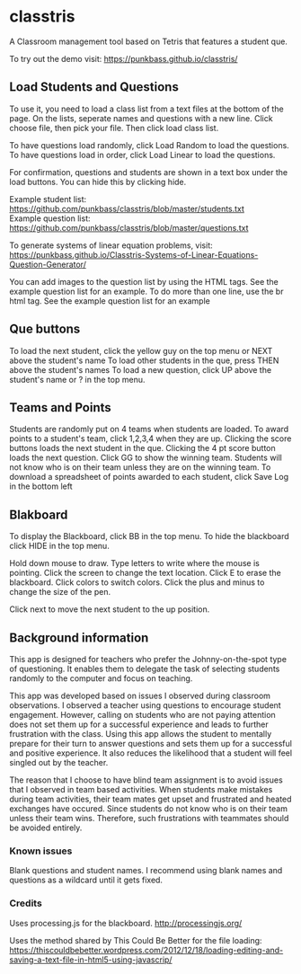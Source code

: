 # classtris
A Classroom management tool based on Tetris that features a student que.

To try out the demo visit: https://punkbass.github.io/classtris/

## Load Students and Questions

To use it, you need to load a class list from a text files at the bottom of the page. On the lists, seperate names and questions with a new line. 
Click choose file, then pick your file. Then click load class list.

To have questions load randomly, click Load Random to load the questions. To have questions load in order, click Load Linear to load the questions.

For confirmation, questions and students are shown in a text box under the load buttons. You can hide this by clicking hide.

Example student list: https://github.com/punkbass/classtris/blob/master/students.txt<br>
Example question list: https://github.com/punkbass/classtris/blob/master/questions.txt

To generate systems of linear equation problems, visit: https://punkbass.github.io/Classtris-Systems-of-Linear-Equations-Question-Generator/

You can add images to the question list by using the HTML tags. See the example question list for an example.
To do more than one line, use the br html tag. See the example question list for an example

## Que buttons

To load the next student, click the yellow guy on the top menu or NEXT above the student's name 
To load other students in the que, press THEN above the student's names
To load a new question, click UP above the student's name or ? in the top menu.

## Teams and Points

Students are randomly put on 4 teams when students are loaded. To award points to a student's team, click 1,2,3,4 when they are up. Clicking the score buttons loads the next student in the que. Clicking the 4 pt score button loads the next question. Click GG to show the winning team. Students will not know who is on their team unless they are on the winning team. To download a spreadsheet of points awarded to each student, click Save Log in the bottom left

## Blakboard
To display the Blackboard, click BB in the top menu. To hide the blackboard click HIDE in the top menu.

 Hold down mouse to draw. Type letters to write where the mouse is pointing. Click the screen to change the text location.
 Click E to erase the blackboard. Click colors to switch colors. Click the plus and minus to change the size of the pen.
 
 Click next to move the next student to the up position.
 
 ## Background information
 
This app is designed for teachers who prefer the Johnny-on-the-spot type of questioning. It enables them to delegate the task of selecting students randomly to the computer and focus on teaching. 
 
 This app was developed based on issues I observed during classroom observations. I observed a teacher using questions to encourage student engagement. However, calling on students who are not paying attention does not set them up for a successful experience and leads to further frustration with the class. Using this app allows the student to mentally prepare for their turn to answer questions and sets them up for a successful and positive experience. It also reduces the likelihood that a student will feel singled out by the teacher.

The reason that I choose to have blind team assignment is to avoid issues that I observed in team based activities. When students make mistakes during team activities, their team mates get upset and frustrated and heated exchanges have occured. Since students do not know who is on their team unless their team wins. Therefore, such frustrations with teammates should be avoided entirely. 
 
### Known issues
Blank questions and student names. I recommend using blank names and questions as a wildcard until it gets fixed. 

### Credits
 
Uses processing.js for the blackboard. http://processingjs.org/

Uses the method shared by This Could Be Better for the file loading: https://thiscouldbebetter.wordpress.com/2012/12/18/loading-editing-and-saving-a-text-file-in-html5-using-javascrip/
